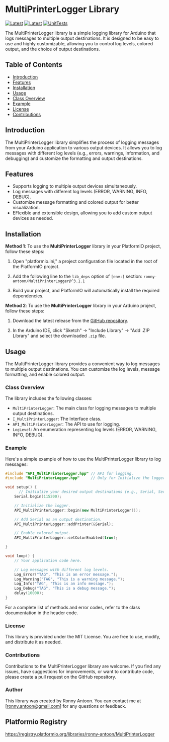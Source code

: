 # MultiPrinterLogger Library

[![Latest](https://img.shields.io/github/v/tag/ronny-antoon/MultiPrinterLogger?color=red&label=last+release)](https://github.com/ronny-antoon/MultiPrinterLogger/releases)
[![Latest](https://badges.registry.platformio.org/packages/ronny-antoon/library/MultiPrinterLogger.svg)](https://registry.platformio.org/libraries/ronny-antoon/MultiPrinterLogger)
[![UnitTests](https://github.com/ronny-antoon/MultiPrinterLogger/actions/workflows/build-and-test-embeded.yaml/badge.svg)](https://github.com/ronny-antoon/MultiPrinterLogger/actions/workflows/build-and-test-embeded.yaml)

The MultiPrinterLogger library is a simple logging library for Arduino that logs messages to multiple output destinations. It is designed to be easy to use and highly customizable, allowing you to control log levels, colored output, and the choice of output destinations.

## Table of Contents
- [Introduction](#introduction)
- [Features](#features)
- [Installation](#installation)
- [Usage](#usage)
- [Class Overview](#class-overview)
- [Example](#example)
- [License](#license)
- [Contributions](#contributions)

## Introduction

The MultiPrinterLogger library simplifies the process of logging messages from your Arduino application to various output devices. It allows you to log messages with different log levels (e.g., errors, warnings, information, and debugging) and customize the formatting and output destinations.

## Features
- Supports logging to multiple output devices simultaneously.
- Log messages with different log levels (ERROR, WARNING, INFO, DEBUG).
- Customize message formatting and colored output for better visualization.
- EFlexible and extensible design, allowing you to add custom output devices as needed.

## Installation

**Method 1**:
To use the **MultiPrinterLogger** library in your PlatformIO project, follow these steps:

1. Open "platformio.ini," a project configuration file located in the root of the PlatformIO project.

2. Add the following line to the `lib_deps` option of `[env:]` section:
   `ronny-antoon/MultiPrinterLogger@^3.1.1`

3. Build your project, and PlatformIO will automatically install the required dependencies.

**Method 2**:
To use the **MultiPrinterLogger** library in your Arduino project, follow these steps:

1. Download the latest release from the [GitHub repository](https://github.com/ronny-antoon/MultiPrinterLogger).

2. In the Arduino IDE, click "Sketch" -> "Include Library" -> "Add .ZIP Library" and select the downloaded `.zip` file.

## Usage

The MultiPrinterLogger library provides a convenient way to log messages to multiple output destinations. You can customize the log levels, message formatting, and enable colored output.

### Class Overview

The library includes the following classes:
- `MultiPrinterLogger`: The main class for logging messages to multiple output destinations.
- `I_MultiPrinterLogger`: The Interface class.
- `API_MultiPrinterLogger`: The API to use for logging.
- `LogLevel`: An enumeration representing log levels (ERROR, WARNING, INFO, DEBUG).

### Example

Here's a simple example of how to use the MultiPrinterLogger library to log messages:

```cpp
#include "API_MultiPrinterLogger.hpp" // API for logging.
#include "MultiPrinterLogger.hpp"     // Only for Initialize the logger (in setup function).

void setup() {
      // Initialize your desired output destinations (e.g., Serial, Serial1, etc.).
    Serial.begin(115200);

    // Initialize the logger.
    API_MultiPrinterLogger::begin(new MultiPrinterLogger());

    // Add Serial as an output destination.
    API_MultiPrinterLogger::addPrinter(&Serial);

    // Enable colored output.
    API_MultiPrinterLogger::setColorEnabled(true);

}

void loop() {
    // Your application code here.

    // Log messages with different log levels.
    Log_Error("TAG", "This is an error message.");
    Log_Warning("TAG", "This is a warning message.");
    Log_Info("TAG", "This is an info message.");
    Log_Debug("TAG", "This is a debug message.");
    delay(10000);
}
```

For a complete list of methods and error codes, refer to the class documentation in the header code.

### License

This library is provided under the MIT License. You are free to use, modify, and distribute it as needed.

### Contributions

Contributions to the MultiPrinterLogger library are welcome. If you find any issues, have suggestions for improvements, or want to contribute code, please create a pull request on the GitHub repository.

### Author

This library was created by Ronny Antoon. You can contact me at [ronny.antoon@gmail.com] for any questions or feedback.

## Platformio Registry

https://registry.platformio.org/libraries/ronny-antoon/MultiPrinterLogger